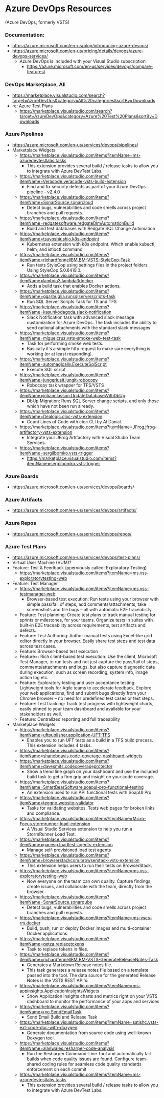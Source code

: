 
Azure DevOps Resources
====
(Azure DevOps, formerly VSTS)


### Documentation:
* https://azure.microsoft.com/en-us/blog/introducing-azure-devops/
* https://azure.microsoft.com/en-us/pricing/details/devops/azure-devops-services/ 
  * Azure DevOps is included with your Visual Studio subscription 
    * https://azure.microsoft.com/en-us/services/devops/compare-features/


### DevOps Marketplace, All
* https://marketplace.visualstudio.com/search?target=AzureDevOps&category=All%20categories&sortBy=Downloads
* re: Azure Test Plans
  * https://marketplace.visualstudio.com/search?target=AzureDevOps&category=Azure%20Test%20Plans&sortBy=Downloads



### Azure Pipelines
* https://azure.microsoft.com/en-us/services/devops/pipelines/
* Marketplace Widgets
  * https://marketplace.visualstudio.com/items?itemName=ms-azuredevtestlabs.tasks
    * This extension provides several build / release tasks to allow you to integrate with Azure DevTest Labs.
  * https://marketplace.visualstudio.com/items?itemName=Veracode.veracode-vsts-build-extension
    * Find and fix security defects as part of your Azure DevOps pipeline - v2.4.0
  * https://marketplace.visualstudio.com/items?itemName=SonarSource.sonarcloud
    * Detect bugs, vulnerabilities and code smells across project branches and pull requests.
  * https://marketplace.visualstudio.com/items?itemName=redgatesoftware.redgateDlmAutomationBuild
    * Build and test databases with Redgate SQL Change Automation
  * https://marketplace.visualstudio.com/items?itemName=tsuyoshiushio.k8s-endpoint
    * Kubernetes extension with k8s endpoint. Which enable kubectl, helm, and istioctl command
  * https://marketplace.visualstudio.com/items?itemName=richardfennellBM.BM-VSTS-StyleCop-Task
    * Run tests StyleCop using settings files in the project folders. Using StyleCop 5.0.6419.0.
  * https://marketplace.visualstudio.com/items?itemName=lambda3.lambda3docker
    * Adds a build task that enables Docker actions.
  * https://marketplace.visualstudio.com/items?itemName=ggarbuglia.runsqlserverscripts-task
    * Run SQL Server Scripts Task for TS and TFS
  * https://marketplace.visualstudio.com/items?itemName=kasunkodagoda.slack-notification
    * Slack Notification task with advanced slack message customization for Azure DevOps. The task includes the ability to send optional attachments with the standard slack messages
  * https://marketplace.visualstudio.com/items?itemName=miguelcruz.vsts-smoke-web-test-task
    * Task for performing smoke web tests.
    * Basically it's a simple http request to make sure everything is working (or at least responding).
  * https://marketplace.visualstudio.com/items?itemName=automagically.ExecuteSqlScript
    * Execute SQL script
  * https://marketplace.visualstudio.com/items?itemName=jungeriusit.jungit-robocopy
    * Robocopy task wrapper for TFS/VSTS
  * https://marketplace.visualstudio.com/items?itemName=johanclasson.UpdateDatabaseWithDbUp
    * DbUp Migration: Runs SQL Server change scripts, and only those which have not been run already.
  * https://marketplace.visualstudio.com/items?itemName=Dealogic.cloc-vsts-extension
    * Count Lines of Code with cloc CLI by Al Danial.
  * https://marketplace.visualstudio.com/items?itemName=JFrog.jfrog-artifactory-vsts-extension
    * Integrate your JFrog Artifactory with Visual Studio Team Services.
  * https://marketplace.visualstudio.com/items?itemName=sergiibomko.vsts-trigger
    * https://marketplace.visualstudio.com/items?itemName=sergiibomko.vsts-trigger



### Azure Boards
* https://azure.microsoft.com/en-us/services/devops/boards/


### Azure Artifacts
* https://azure.microsoft.com/en-us/services/devops/artifacts/



### Azure Repos
* https://azure.microsoft.com/en-us/services/devops/repos/



### Azure Test Plans
* https://azure.microsoft.com/en-us/services/devops/test-plans/
* Virtual User Machine (VUM)?
* Feature: Test & Feedback (pperviously called: Exploratory Testing)
  * https://marketplace.visualstudio.com/items?itemName=ms.vss-exploratorytesting-web
* Feature: Test Manager
  * https://marketplace.visualstudio.com/items?itemName=ms.vss-testmanager-web
    * Browser-based test execution: Run tests using your browser with simple pass/fail of steps, add comments/attachments, take screenshots and file bugs – all with automatic E2E traceability.
  * Feature: Test planning: Create test plans to track manual testing for sprints or milestones, for your teams. Organize tests in suites with built-in E2E traceability across requirements, test artifacts and defects.
  * Feature: Test Authoring: Author manual tests using Excel-like grid editor directly in your browser. Easily share test steps and test data across test cases.
  * Feature: Browser-based test execution
  * Feature=: Rich client-based test execution: Use the client, Microsoft Test Manager, to run tests and not just capture the pass/fail of steps, comments/attachments and bugs, but also capture diagnostic data during execution, such as screen recording, system info, image action log etc.
  * Feature: Exploratory testing and user acceptance testing: Lightweight tools for Agile teams to accelerate feedback. Explore your web applications, find and submit bugs directly from your Chrome browser – no need for predefined test cases or test steps.
  * Feature: Test tracking: Track test progress with lightweight charts, easily pinned to your team dashboard and available for your stakeholders as well.
  * Feature: Centralized reporting and full traceability
* Marketplace Widgets
  * https://marketplace.visualstudio.com/items?itemName=uftpublisher.application-UFT-TFS
    * Enables you to run UFT tests as a build in a TFS build process. This extension includes 4 tasks.
  * https://marketplace.visualstudio.com/items?itemName=shanebdavis.code-coverage-dashboard-widgets
  * https://marketplace.visualstudio.com/items?itemName=davesmits.codecoverageprotector
    * Show a trend line graph on your dashboard and use the included build task to get a firm grip and insight on your code coverage.
  * https://marketplace.visualstudio.com/items?itemName=SmartBearSoftware.soapui-pro-functional-testing
    * An extension used to run API functional tests with SoapUI Pro
  * https://marketplace.visualstudio.com/items?itemName=teggno.website-validator
    * Tasks for validating websites. Tests web pages for broken links and compliance.
  * https://marketplace.visualstudio.com/items?itemName=Micro-Focus.stormrunner-load-extension
    * A Visual Studio Services extension to help you run a StormRunner Load Test.
  * https://marketplace.visualstudio.com/items?itemName=ganesp.loadtest-agents-extension
    * Manage self-provisioned load test agents
  * https://marketplace.visualstudio.com/items?itemName=browserstackcom.browserstack-vsts-extension
    * This extension helps users to run their tests on BrowserStack.
  * https://marketplace.visualstudio.com/items?itemName=ms.vss-exploratorytesting-web
    * Now everyone on the team can own quality. Capture findings, create issues, and collaborate with the team, directly from the browser.
  * https://marketplace.visualstudio.com/items?itemName=SonarSource.sonarqube
    * Detect bugs, vulnerabilities and code smells across project branches and pull requests.
  * https://marketplace.visualstudio.com/items?itemName=ms-vscs-rm.docker
    * Build, push, run or deploy Docker images and multi-container Docker applications.
  * https://marketplace.visualstudio.com/items?itemName=qetza.replacetokens
    * Task to replace tokens in files.
  * https://marketplace.visualstudio.com/items?itemName=richardfennellBM.BM-VSTS-GenerateReleaseNotes-Task
    * Generates a Markdown Release notes file.
    * This task generates a release notes file based on a template passed into the tool. The data source for the generated Release Notes is the VSTS REST API's:
  * https://marketplace.visualstudio.com/items?itemName=ms-appinsights.ApplicationInsightsWidgets
    * Show Application Insights charts and metrics right on your VSTS dashboard to monitor the performance of your apps and services
  * https://marketplace.visualstudio.com/items?itemName=rvo.SendEmailTask
    * Send Email Build and Release Task
  * https://marketplace.visualstudio.com/items?itemName=satishc.vsts-ext-code-doc-with-doxygen
    * Generate documentation from source code using well-known Doxygen tool.
  * https://marketplace.visualstudio.com/items?itemName=alanwales.resharper-code-analysis
    * Run the Resharper Command-Line Tool and automatically fail builds when code quality issues are found. Configure team-shared coding rules for seamless code quality standards enforcement on each commit
  * https://marketplace.visualstudio.com/items?itemName=ms-azuredevtestlabs.tasks
    * This extension provides several build / release tasks to allow you to integrate with Azure DevTest Labs.


